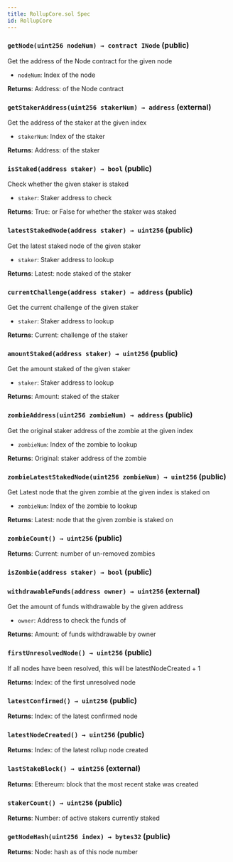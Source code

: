```yaml
---
title: RollupCore.sol Spec
id: RollupCore
---
```


### `getNode(uint256 nodeNum) → contract INode` (public)

Get the address of the Node contract for the given node

- `nodeNum`: Index of the node

**Returns**: Address: of the Node contract

### `getStakerAddress(uint256 stakerNum) → address` (external)

Get the address of the staker at the given index

- `stakerNum`: Index of the staker

**Returns**: Address: of the staker

### `isStaked(address staker) → bool` (public)

Check whether the given staker is staked

- `staker`: Staker address to check

**Returns**: True: or False for whether the staker was staked

### `latestStakedNode(address staker) → uint256` (public)

Get the latest staked node of the given staker

- `staker`: Staker address to lookup

**Returns**: Latest: node staked of the staker

### `currentChallenge(address staker) → address` (public)

Get the current challenge of the given staker

- `staker`: Staker address to lookup

**Returns**: Current: challenge of the staker

### `amountStaked(address staker) → uint256` (public)

Get the amount staked of the given staker

- `staker`: Staker address to lookup

**Returns**: Amount: staked of the staker

### `zombieAddress(uint256 zombieNum) → address` (public)

Get the original staker address of the zombie at the given index

- `zombieNum`: Index of the zombie to lookup

**Returns**: Original: staker address of the zombie

### `zombieLatestStakedNode(uint256 zombieNum) → uint256` (public)

Get Latest node that the given zombie at the given index is staked on

- `zombieNum`: Index of the zombie to lookup

**Returns**: Latest: node that the given zombie is staked on

### `zombieCount() → uint256` (public)

**Returns**: Current: number of un-removed zombies

### `isZombie(address staker) → bool` (public)

### `withdrawableFunds(address owner) → uint256` (external)

Get the amount of funds withdrawable by the given address

- `owner`: Address to check the funds of

**Returns**: Amount: of funds withdrawable by owner

### `firstUnresolvedNode() → uint256` (public)

If all nodes have been resolved, this will be latestNodeCreated + 1

**Returns**: Index: of the first unresolved node

### `latestConfirmed() → uint256` (public)

**Returns**: Index: of the latest confirmed node

### `latestNodeCreated() → uint256` (public)

**Returns**: Index: of the latest rollup node created

### `lastStakeBlock() → uint256` (external)

**Returns**: Ethereum: block that the most recent stake was created

### `stakerCount() → uint256` (public)

**Returns**: Number: of active stakers currently staked

### `getNodeHash(uint256 index) → bytes32` (public)

**Returns**: Node: hash as of this node number
